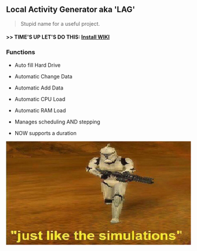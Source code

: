 ## Local Activity Generator aka 'LAG' ##

> Stupid name for a useful project.

#### >> TIME'S UP LET'S DO THIS: [Install WIKI](https://github.com/nimdaus/LocalActivityGenerator/wiki/Install) ####


### Functions ###

* Auto fill Hard Drive

* Automatic Change Data

* Automatic Add Data

* Automatic CPU Load

* Automatic RAM Load

* Manages scheduling AND stepping

* NOW supports a duration

![meme](/doc_asset/LAG.jpg)


